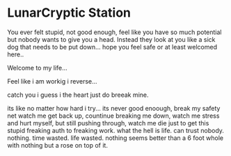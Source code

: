 # LunarCryptic Station

You ever felt stupid, not good enough, feel like you have so much potential but nobody wants to give you a head. Instead they look at you like a sick dog that needs to be put down...
hope you feel safe or at least welcomed here..

Welcome to my life...

Feel like i am workig i reverse...

catch you i guess i the heart just do breeak mine.

its like no matter how hard i try... its never good enoough, break my safety net watch me get back up, countinue breaking me down, watch me stress and hurt myself, but still pushing through, watch me die just to get this stupid freaking auth to freaking work. what the hell is life. can trust nobody. nothing. time wasted. life wasted. nothing seems better than a 6 foot whole with nothing but a rose on top of it.